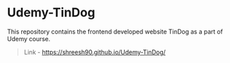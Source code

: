 
# Udemy-TinDog
This repository contains the frontend developed website TinDog as a part of Udemy course.
> Link - https://shreesh90.github.io/Udemy-TinDog/
